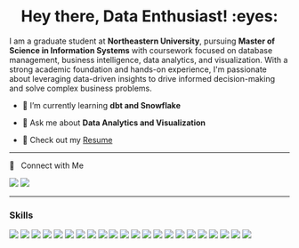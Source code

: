 <h1 align="center">Hey there, Data Enthusiast! :eyes:</h1>

I am a graduate student at **Northeastern University**, pursuing **Master of Science in Information Systems** with coursework focused on database management, business intelligence, data analytics, and visualization. With a strong academic foundation and hands-on experience, I'm passionate about leveraging data-driven insights to drive informed decision-making and solve complex business problems.

- 🌱 I’m currently learning **dbt and Snowflake**

- 💬 Ask me about **Data Analytics and Visualization**
  
- 📄 Check out my <a href="https://drive.google.com/file/d/1rlL7xBR8izbofvPAR_cFkf_Z1GgVRD2k/view?usp=sharing" target="_blank">Resume</a>


<hr>

🤝 &nbsp; Connect with Me 

[<img src="https://img.shields.io/badge/linkedin-%230077B5.svg?&style=for-the-badge&logo=linkedin&logoColor=white" />](https://www.linkedin.com/in/payal-pawar/)
[![](https://img.shields.io/badge/Tableau-E97627?style=for-the-badge&logo=Tableau&logoColor=white)](https://public.tableau.com/app/profile/payal.pawar7329/vizzes)
<hr>

<h3> Skills </h3>

<p>

  [![](https://img.shields.io/badge/Python-3776AB?style=flat&logo=python&logoColor=white)](https://www.python.org)
  <img src = "https://img.shields.io/badge/MySQL-339933?style=flat&logo=mySQL&logoColor=white">
  <img src = "https://img.shields.io/badge/PostGre-0052CC?style=flat&logo=postgresql&logoColor=white">
  <img src = "https://img.shields.io/badge/SQL%20Server-557C94?style=flat&logo=microsoftsqlserver&logoColor=white">
  <img src="https://img.shields.io/badge/-Talend-eed718?style=flat&logo=talend&logoColor=ffffff">
  <img src = "https://img.shields.io/badge/AWS%20Glue-0052CC?style=flat&logo=amazonrds&logoColor=white">
  <img src="http://img.shields.io/badge/-Power%20BI-F1502F?style=flat&logo=powerbi&logoColor=FFFFFF">
  <img src="http://img.shields.io/badge/-Tableau-339933?style=flat&logo=tableau&logoColor=FFFFFF">
  <img src = "https://img.shields.io/badge/Amazon%20Web%20Services-4EAA25?style=flat&logo=amazonaws&logoColor=white">
  <img src = "https://img.shields.io/badge/Microsoft%20Azure-CB3837?style=flat&logo=microsoftazure&logoColor=white">
  <img src = "https://img.shields.io/badge/Amazon%20S3-1679A7?style=flat&logo=amazons3&logoColor=white"> 
  <img src = "https://img.shields.io/badge/dbt-FF694B?style=flat&logo=dbt&logoColor=white">
  [![](https://img.shields.io/badge/TensorFlow-FF6F00?style=flat&logo=TensorFlow&logoColor=white)](https://www.tensorflow.org)
  [![](https://img.shields.io/badge/scikit_learn-F7931E?style=flat&logo=scikit-learn&logoColor=white)](https://scikit-learn.org/stable/) 
  [![](https://img.shields.io/badge/SciPy-654FF0?style=flat&logo=SciPy&logoColor=white)](https://www.scipy.org) 
  [![](https://img.shields.io/badge/Numpy-777BB4?style=flat&logo=numpy&logoColor=white)](https://numpy.org) 
  [![](https://img.shields.io/badge/Pandas-2C2D72?style=flat&logo=pandas&logoColor=white)](https://pandas.pydata.org)
  [![](https://img.shields.io/badge/Plotly-239120?style=flat&logo=plotly&logoColor=white)](https://plotly.com)
  [![](https://img.shields.io/badge/PyTorch-EE4C2C?style=flat&logo=PyTorch&logoColor=white)](https://pytorch.org)
  [![](https://img.shields.io/badge/R-276DC3?style=flat&logo=r&logoColor=white)](https://www.r-project.org)
  [![](https://img.shields.io/badge/json-5E5C5C?style=flat&logo=json&logoColor=white)](https://www.json.org/json-en.html)
  [![](https://img.shields.io/badge/Colab-F9AB00?style=flat&logo=googlecolab&color=525252)](https://colab.research.google.com)
</p>

